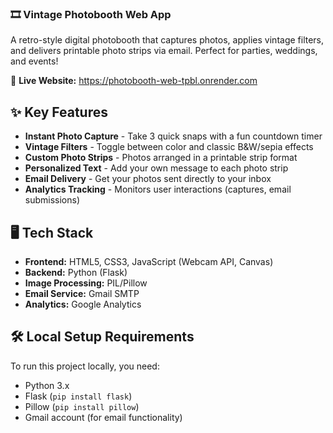 ### 🎞️ Vintage Photobooth Web App

A retro-style digital photobooth that captures photos, applies vintage filters, and delivers printable photo strips via email. Perfect for parties, weddings, and events!


🔗 **Live Website:** https://photobooth-web-tpbl.onrender.com



## ✨ Key Features
- **Instant Photo Capture** - Take 3 quick snaps with a fun countdown timer
- **Vintage Filters** - Toggle between color and classic B&W/sepia effects
- **Custom Photo Strips** - Photos arranged in a printable strip format
- **Personalized Text** - Add your own message to each photo strip
- **Email Delivery** - Get your photos sent directly to your inbox
- **Analytics Tracking** - Monitors user interactions (captures, email submissions)



## 🖥️ Tech Stack
- **Frontend:** HTML5, CSS3, JavaScript (Webcam API, Canvas)
- **Backend:** Python (Flask)
- **Image Processing:** PIL/Pillow
- **Email Service:** Gmail SMTP
- **Analytics:** Google Analytics



## 🛠️ Local Setup Requirements
To run this project locally, you need:
- Python 3.x
- Flask (`pip install flask`)
- Pillow (`pip install pillow`)
- Gmail account (for email functionality)
